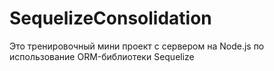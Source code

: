 # SequelizeConsolidation


Это тренировочный мини проект c сервером на Node.js по использование ORM-библиотеки Sequelize